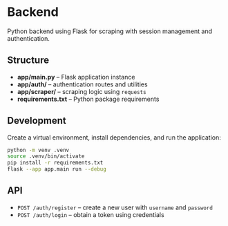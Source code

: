 # Backend

Python backend using Flask for scraping with session management and authentication.

## Structure

- **app/main.py** – Flask application instance
- **app/auth/** – authentication routes and utilities
- **app/scraper/** – scraping logic using `requests`
- **requirements.txt** – Python package requirements

## Development

Create a virtual environment, install dependencies, and run the application:

```bash
python -m venv .venv
source .venv/bin/activate
pip install -r requirements.txt
flask --app app.main run --debug
```

## API

- `POST /auth/register` – create a new user with `username` and `password`
- `POST /auth/login` – obtain a token using credentials
